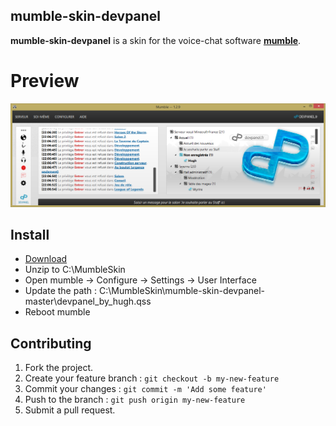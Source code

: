 ## mumble-skin-devpanel

**mumble-skin-devpanel** is a skin for the voice-chat software **[mumble](http://wiki.mumble.info/wiki/Main_Page)**.

# Preview #
![Preview](https://raw.githubusercontent.com/Hughy/mumble-skin-devpanel/master/preview/prev1.jpg)

## Install

* [Download](https://github.com/Hughy/mumble-skin-devpanel/archive/master.zip)
* Unzip to C:\MumbleSkin
* Open mumble -> Configure -> Settings -> User Interface
* Update the path : C:\MumbleSkin\mumble-skin-devpanel-master\devpanel_by_hugh.qss
* Reboot mumble

## Contributing

1. Fork the project.
2. Create your feature branch : `git checkout -b my-new-feature`
3. Commit your changes : `git commit -m 'Add some feature'`
4. Push to the branch : `git push origin my-new-feature`
5. Submit a pull request.

